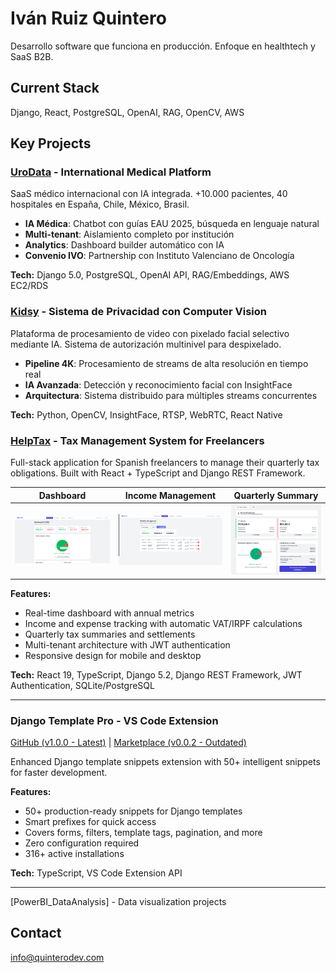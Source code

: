 # Iván Ruiz Quintero

Desarrollo software que funciona en producción.
Enfoque en healthtech y SaaS B2B.

## Current Stack

Django, React, PostgreSQL, OpenAI, RAG, OpenCV, AWS

## Key Projects

### [UroData](https://github.com/QuinteroDev/urodata-case-study) - International Medical Platform

SaaS médico internacional con IA integrada. +10.000 pacientes, 40 hospitales en España, Chile, México, Brasil.

- **IA Médica**: Chatbot con guías EAU 2025, búsqueda en lenguaje natural
- **Multi-tenant**: Aislamiento completo por institución
- **Analytics**: Dashboard builder automático con IA
- **Convenio IVO**: Partnership con Instituto Valenciano de Oncología

**Tech:** Django 5.0, PostgreSQL, OpenAI API, RAG/Embeddings, AWS EC2/RDS

### [Kidsy](https://github.com/QuinteroDev/kidsy-case-study) - Sistema de Privacidad con Computer Vision

Plataforma de procesamiento de video con pixelado facial selectivo mediante IA. Sistema de autorización multinivel para despixelado.

- **Pipeline 4K**: Procesamiento de streams de alta resolución en tiempo real
- **IA Avanzada**: Detección y reconocimiento facial con InsightFace
- **Arquitectura**: Sistema distribuido para múltiples streams concurrentes

**Tech:** Python, OpenCV, InsightFace, RTSP, WebRTC, React Native

### [HelpTax](https://github.com/QuinteroDev/helptax) - Tax Management System for Freelancers
Full-stack application for Spanish freelancers to manage their quarterly tax obligations. Built with React + TypeScript and Django REST Framework.

| Dashboard | Income Management | Quarterly Summary |
|:---------:|:-----------------:|:-----------------:|
| ![Dashboard](https://github.com/QuinteroDev/helptax/blob/main/screenshots/dashboard.png) | ![Ingresos](https://github.com/QuinteroDev/helptax/blob/main/screenshots/ingresos.png) | ![Resumen](https://github.com/QuinteroDev/helptax/blob/main/screenshots/resumen.png) |

**Features:**
- Real-time dashboard with annual metrics
- Income and expense tracking with automatic VAT/IRPF calculations  
- Quarterly tax summaries and settlements
- Multi-tenant architecture with JWT authentication
- Responsive design for mobile and desktop

**Tech:** React 19, TypeScript, Django 5.2, Django REST Framework, JWT Authentication, SQLite/PostgreSQL

---

### Django Template Pro - VS Code Extension
[GitHub (v1.0.0 - Latest)](https://github.com/QuinteroDev/djtemplates-autocomplete) | [Marketplace (v0.0.2 - Outdated)](https://marketplace.visualstudio.com/items?itemName=quinterodev.djtemplates-autocomplete)

Enhanced Django template snippets extension with 50+ intelligent snippets for faster development.

**Features:**
- 50+ production-ready snippets for Django templates
- Smart prefixes for quick access
- Covers forms, filters, template tags, pagination, and more
- Zero configuration required
- 316+ active installations

**Tech:** TypeScript, VS Code Extension API

---

[PowerBI_DataAnalysis] - Data visualization projects

## Contact
info@quinterodev.com
